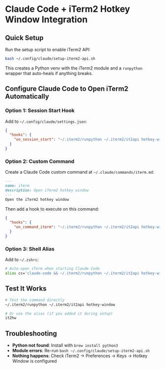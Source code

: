 # Claude Code + iTerm2 Hotkey Window Integration

## Quick Setup

Run the setup script to enable iTerm2 API:
```bash
bash ~/.config/claude/setup-iterm2-api.sh
```

This creates a Python venv with the iTerm2 module and a `runpython` wrapper that auto-heals if anything breaks.

## Configure Claude Code to Open iTerm2 Automatically

### Option 1: Session Start Hook
Add to `~/.config/claude/settings.json`:
```json
{
  "hooks": {
    "on_session_start": "~/.iterm2/runpython ~/.iterm2/it2api hotkey-window"
  }
}
```

### Option 2: Custom Command
Create a Claude Code custom command at `~/.claude/commands/iterm.md`:
```markdown
---
name: iterm
description: Open iTerm2 hotkey window
---
Open the iTerm2 hotkey window
```

Then add a hook to execute on this command:
```json
{
  "hooks": {
    "on_command_iterm": "~/.iterm2/runpython ~/.iterm2/it2api hotkey-window"
  }
}
```

### Option 3: Shell Alias
Add to `~/.zshrc`:
```bash
# Auto-open iTerm when starting Claude Code
alias cc='claude-code && ~/.iterm2/runpython ~/.iterm2/it2api hotkey-window'
```

## Test It Works

```bash
# Test the command directly
~/.iterm2/runpython ~/.iterm2/it2api hotkey-window

# Or use the alias (if you added it during setup)
it2hw
```

## Troubleshooting

- **Python not found**: Install with `brew install python3`
- **Module errors**: Re-run `bash ~/.config/claude/setup-iterm2-api.sh`
- **Nothing happens**: Check iTerm2 → Preferences → Keys → Hotkey Window is configured